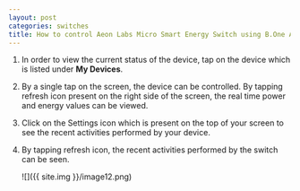 ```yaml
---
layout: post
categories: switches
title: How to control Aeon Labs Micro Smart Energy Switch using B.One App?
---
```


1. In order to view the current status of the device, tap on the device which is listed under **My Devices**.

2. By a single tap on the screen, the device can be controlled. By tapping refresh icon present on the right side of the screen, the real time power and energy values can be viewed.

3. Click on the Settings icon which is present on the top of your screen to see the recent activities performed by your device.

4. By tapping refresh icon, the recent activities performed by the switch can be seen.

    ![]({{ site.img }}/image12.png)  